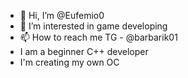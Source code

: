 - 👋 Hi, I’m @Eufemio0
- 👀 I’m interested in game developing
- 📫 How to reach me TG - @barbarik01
- I am a beginner C++ developer
- I'm creating my own OC
<!---
Eufemio0/Eufemio0 is a ✨ special ✨ repository because its `README.md` (this file) appears on your GitHub profile.
You can click the Preview link to take a look at your changes.
--->
